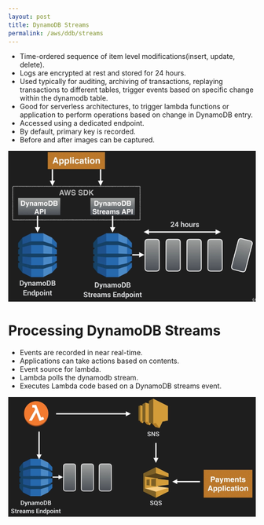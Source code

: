 ```yaml
---
layout: post
title: DynamoDB Streams
permalink: /aws/ddb/streams
---
```


- Time-ordered sequence of item level modifications(insert, update, delete).
- Logs are encrypted at rest and stored for 24 hours.
- Used typically for auditing, archiving of transactions, replaying transactions to different tables, trigger events based on specific change within the dynamodb table.
- Good for serverless architectures, to trigger lambda functions or application to perform operations based on change in DynamoDB entry.
- Accessed using a dedicated endpoint.
- By default, primary key is recorded.
- Before and after images can be captured.

![dynamodb-streams-usecase](https://github.com/arpit04tripathi/files-cdn/raw/cdn/aws/ddb/dynamodb-streams-usecase.png)

# Processing DynamoDB Streams
- Events are recorded in near real-time.
- Applications can take actions based on contents.
- Event source for lambda.
- Lambda polls the dynamodb stream.
- Executes Lambda code based on a DynamoDB streams event.

![dynamodb-streams-usecase-trigger-workflow](https://github.com/arpit04tripathi/files-cdn/raw/cdn/aws/ddb/dynamodb-streams-usecase-trigger-workflow.png)
